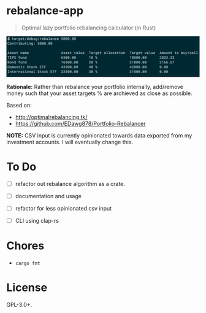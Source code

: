 rebalance-app
=============

> Optimal lazy portfolio rebalancing calculator (in Rust)

![](./screenshot.png)

**Rationale:** Rather than rebalance your portfolio internally, add/remove money such that your asset targets % are archieved as close as possible.

Based on:

- http://optimalrebalancing.tk/
- https://github.com/EDawg878/Portfolio-Rebalancer

**NOTE:** CSV input is currently opinionated towards data exported from my investment accounts. I will eventually change this.

To Do
=====

- [ ] refactor out rebalance algorithm as a crate.
- [ ] documentation and usage
- [ ] refactor for less opinionated csv input
- [ ] CLI using clap-rs


Chores
======

- `cargo fmt`

License
=======

GPL-3.0+.
